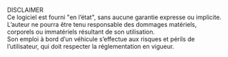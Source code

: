 DISCLAIMER  
Ce logiciel est fourni "en l’état", sans aucune garantie expresse ou implicite.  
L’auteur ne pourra être tenu responsable des dommages matériels, corporels ou immatériels résultant de son utilisation.  
Son emploi à bord d’un véhicule s’effectue aux risques et périls de l’utilisateur, qui doit respecter la réglementation en vigueur.